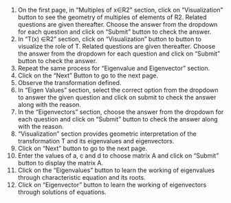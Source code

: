 1.	On the first page, in “Multiples of x∈R2” section, click on “Visualization” button to see the geometry of multiples of elements of R2. Related questions are given thereafter. Choose the answer from the dropdown for each question and click on “Submit” button to check the answer.
2.	In “T(x) ∈R2” section, click on “Visualization” button to button to visualize the role of T. Related questions are given thereafter. Choose the answer from the dropdown for each question and click on “Submit” button to check the answer. 
3.	Repeat the same process for “Eigenvalue and Eigenvector” section.
4.	Click on the “Next” Button to go to the next page.
5.	Observe the transformation defined. 
6.	In “Eigen Values” section, select the correct option from the dropdown to answer the given question and click on submit to check the answer along with the reason. 
7.	In the “Eigenvectors” section, choose the answer from the dropdown for each question and click on “Submit” button to check the answer along with the reason.
8.	“Visualization” section provides geometric interpretation of the transformation T and its eigenvalues and eigenvectors.
9.	Click on “Next” button to go to the next page.
10.	Enter the values of a, c and d to choose matrix A and click on “Submit” button to display the matrix A.
11.	Click on the “Eigenvalues” button to learn the working of eigenvalues through characteristic equation and its roots.
12.	Click on “Eigenvector” button to learn the working of eigenvectors through solutions of equations.
